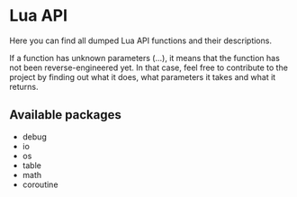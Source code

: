 # Lua API

Here you can find all dumped Lua API functions and their descriptions.

If a function has unknown parameters (...), it means that the function has not been reverse-engineered yet.
In that case, feel free to contribute to the project by finding out what it does, what parameters it takes and what it returns.

## Available packages

- debug
- io
- os
- table
- math
- coroutine
